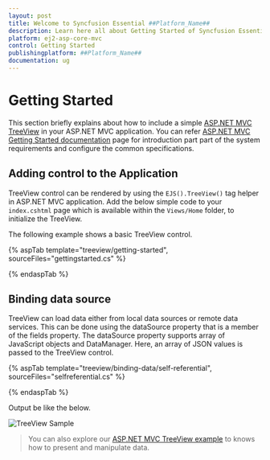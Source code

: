 ```yaml
---
layout: post
title: Welcome to Syncfusion Essential ##Platform_Name##
description: Learn here all about Getting Started of Syncfusion Essential ##Platform_Name## widgets based on HTML5 and jQuery.
platform: ej2-asp-core-mvc
control: Getting Started
publishingplatform: ##Platform_Name##
documentation: ug
---
```



# Getting Started

 This section briefly explains about how to include a simple [ASP.NET MVC TreeView](https://www.syncfusion.com/aspnet-mvc-ui-controls/treeview) in your ASP.NET MVC application. You can refer [ASP.NET MVC Getting Started documentation](../getting-started/) page for introduction part part of the system requirements and configure the common specifications.

## Adding control to the Application

TreeView control can be rendered by using the `EJS().TreeView()` tag helper in ASP.NET MVC application. Add the below simple code to your `index.cshtml` page which is available within the `Views/Home` folder, to initialize the TreeView.

The following example shows a basic TreeView control.

{% aspTab template="treeview/getting-started", sourceFiles="gettingstarted.cs" %}

{% endaspTab %}

## Binding data source

TreeView can load data either from local data sources or remote data services. This can be done using the dataSource property that is a member of the fields property. The dataSource property supports array of JavaScript objects and DataManager. Here, an array of JSON values is passed to the TreeView control.

{% aspTab template="treeview/binding-data/self-referential", sourceFiles="selfreferential.cs" %}

{% endaspTab %}

Output be like the below.

![TreeView Sample](./images/binding-self.PNG)

> You can also explore our [ASP.NET MVC TreeView example](https://ej2.syncfusion.com/aspnetmvc/TreeView/DefaultFunctionalities#/material) to knows how to present and manipulate data.